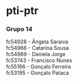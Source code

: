 # pti-ptr
### Grupo 14
fc54928 - Ângela Saraiva<br/>
fc54966 - Catarina Sousa<br/>
fc54989 - Daniela Jorge<br/>
fc53743 - Francisco Nunes<br/>
fc55166 - Gonçalo Ferreira<br/>
fc53195 - Gonçalo Pataca<br/>